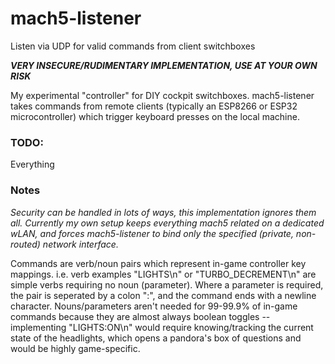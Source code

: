 # mach5-listener
Listen via UDP for valid commands from client switchboxes

***VERY INSECURE/RUDIMENTARY IMPLEMENTATION, USE AT YOUR OWN RISK***

My experimental "controller" for DIY cockpit switchboxes. mach5-listener takes commands from remote clients (typically an ESP8266 or ESP32 microcontroller) which trigger keyboard presses on the local machine. 

### TODO:

Everything

### Notes

*Security can be handled in lots of ways, this implementation ignores them all. Currently my own setup keeps everything mach5 related on a dedicated wLAN, and forces mach5-listener to bind only the specified (private, non-routed) network interface.*

Commands are verb/noun pairs which represent in-game controller key mappings. i.e. verb examples "LIGHTS\n" or "TURBO_DECREMENT\n" are simple verbs requiring no noun (parameter). Where a parameter is required, the pair is seperated by a colon ":", and the command ends with a newline character. Nouns/parameters aren't needed for 99-99.9% of in-game commands because they are almost always boolean toggles -- implementing "LIGHTS:ON\n" would require knowing/tracking the current state of the headlights, which opens a pandora's box of questions and would be highly game-specific. 
